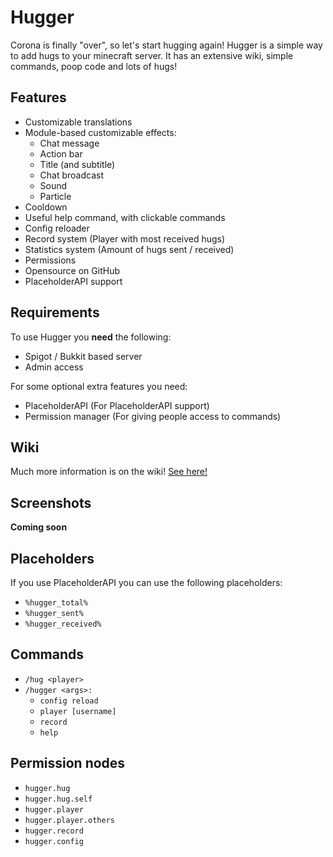 
# Hugger

Corona is finally "over", so let's start hugging again!
Hugger is a simple way to add hugs to your minecraft server. It has an extensive wiki, simple commands, poop code and lots of hugs!

## Features

* Customizable translations
* Module-based customizable effects:
  * Chat message
  * Action bar
  * Title (and subtitle)
  * Chat broadcast
  * Sound
  * Particle
* Cooldown
* Useful help command, with clickable commands
* Config reloader
* Record system (Player with most received hugs)
* Statistics system (Amount of hugs sent / received)
* Permissions
* Opensource on GitHub
* PlaceholderAPI support

## Requirements

To use Hugger you **need** the following:

* Spigot / Bukkit based server
* Admin access

For some optional extra features you need:

* PlaceholderAPI (For PlaceholderAPI support)
* Permission manager (For giving people access to commands)

## Wiki

Much more information is on the wiki! [See here!](https://erb3.github.io/hugger)

## Screenshots

**Coming soon**

## Placeholders

If you use PlaceholderAPI you can use the following placeholders:

* `%hugger_total%`
* `%hugger_sent%`
* `%hugger_received%`

## Commands

* `/hug <player>`
* `/hugger <args>:`
  * `config reload`
  * `player [username]`
  * `record`
  * `help`

## Permission nodes

* `hugger.hug`
* `hugger.hug.self`
* `hugger.player`
* `hugger.player.others`
* `hugger.record`
* `hugger.config`